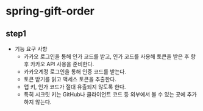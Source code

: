 # spring-gift-order
## step1
- 기능 요구 사항
    - 카카오 로그인을 통해 인가 코드를 받고, 인가 코드를 사용해 토큰을 받은 후 향후 카카오 API 사용을 준비한다.
    - 카카오계정 로그인을 통해 인증 코드를 받는다.
    - 토큰 받기를 읽고 액세스 토큰을 추출한다.
    - 앱 키, 인가 코드가 절대 유출되지 않도록 한다.
    - 특히 시크릿 키는 GitHub나 클라이언트 코드 등 외부에서 볼 수 있는 곳에 추가하지 않는다.
